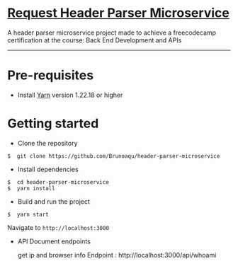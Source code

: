 # [Request Header Parser Microservice](https://www.freecodecamp.org/learn/apis-and-microservices/apis-and-microservices-projects/request-header-parser-microservice)

A header parser microservice project made to achieve a freecodecamp certification at the course: Back End Development and APIs

---
# Pre-requisites
- Install [Yarn](https://yarnpkg.com/) version 1.22.18 or higher

# Getting started
- Clone the repository
```
$  git clone https://github.com/Brunoaqu/header-parser-microservice
```
- Install dependencies
```
$  cd header-parser-microservice
$  yarn install
```
- Build and run the project
```
$  yarn start
```
  Navigate to `http://localhost:3000`

- API Document endpoints

  get ip and browser info Endpoint : http://localhost:3000/api/whoami